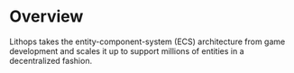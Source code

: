 # Overview

Lithops takes the entity-component-system (ECS) architecture
from game development and scales it up to support millions of entities
in a decentralized fashion.